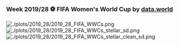 ### Week 2019/28 ⚽ FIFA Women's World Cup by [data.world](https://data.world/sportsvizsunday/womens-world-cup-data)
![./plots/2019_28/2019_28_FIFA_WWCs.png](https://github.com/Z3tt/TidyTuesday/blob/master/plots/2019_28/2019_28_FIFA_WWCs.png)
![./plots/2019_28/2019_28_FIFA_WWCs_stellar_sd.png](https://github.com/Z3tt/TidyTuesday/blob/master/plots/2019_28/2019_28_FIFA_WWCs_stellar_sd.png)
![./plots/2019_28/2019_28_FIFA_WWCs_stellar_clean_sd.png](https://github.com/Z3tt/TidyTuesday/blob/master/plots/2019_28/2019_28_FIFA_WWCs_stellar_clean_sd.png)
